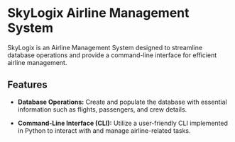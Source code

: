# SkyLogix Airline Management System

SkyLogix is an Airline Management System designed to streamline database operations and provide a command-line interface for efficient airline management.

## Features

- **Database Operations:** Create and populate the database with essential information such as flights, passengers, and crew details.

- **Command-Line Interface (CLI):** Utilize a user-friendly CLI implemented in Python to interact with and manage airline-related tasks.


